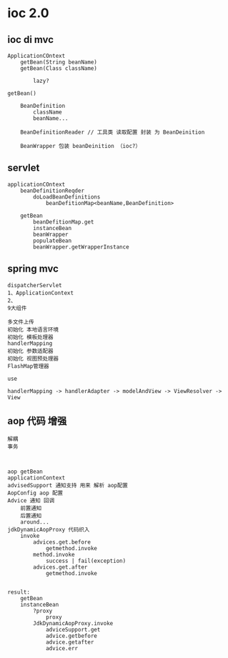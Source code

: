 


# ioc 2.0


## ioc di mvc

    ApplicationCOntext
        getBean(String beanName)
        getBean(Class className)
        
            lazy?
    
    getBean()
    
        BeanDefinition
            className
            beanName...
            
        BeanDefinitionReader // 工具类 读取配置 封装 为 BeanDeinition
        
        BeanWrapper 包装 beanDeinition （ioc?）
        
        
        
## servlet

    applicationCOntext
        beanDefinitionReqder
            doLoadBeanDefinitions
                beanDefitionMap<beanName,BeanDefinition>        
                
        getBean
            beanDefitionMap.get
            instanceBean
            beanWrapper
            populateBean         
            beanWrapper.getWrapperInstance
            
            
            
            
## spring mvc


    dispatcherServlet
    1、ApplicationContext
    2、
    9大组件
    
    多文件上传
    初始化 本地语言环境
    初始化 模板处理器
    handlerMapping
    初始化 参数适配器
    初始化 视图预处理器
    FlashMap管理器          
    
    use  
    
    handlerMapping -> handlerAdapter -> modelAndView -> ViewResolver -> View
    
    
    
    
## aop 代码 增强

    解耦    
    事务
    
    
    
    aop getBean
    applicationContext
    advisedSupport 通知支持 用来 解析 aop配置
    AopConfig aop 配置
    Advice 通知 回调
        前置通知
        后置通知
        around... 
    jdkDynamicAopProxy 代码织入
        invoke
            advices.get.before
                getmethod.invoke
            method.invoke
                success | fail(exception)
            advices.get.after
                getmethod.invoke
                
                
    result:
        getBean
        instanceBean
            ?proxy
                proxy
            JdkDynamicAopProxy.invoke
                adviceSupport.get
                advice.getbefore    
                advice.getafter    
                advice.err
                
    
    
    
        
        